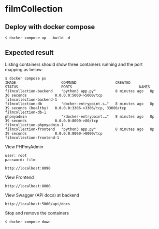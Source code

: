 # filmCollection


## Deploy with docker compose

```
$ docker compose up --build -d

```
## Expected result

Listing containers should show three containers running and the port mapping as below:
```
$ docker compose ps
IMAGE                     COMMAND                  CREATED         STATUS                    PORTS                               NAMES
filmcollection-backend    "python3 app.py"         8 minutes ago   Up 36 seconds             0.0.0.0:5000->5000/tcp              filmcollection-backend-1
filmcollection-db         "docker-entrypoint.s…"   8 minutes ago   Up 39 seconds (healthy)   0.0.0.0:3306->3306/tcp, 33060/tcp   filmcollection-db-1
phpmyadmin                "/docker-entrypoint.…"   8 minutes ago   Up 39 seconds             0.0.0.0:8090->80/tcp                filmcollection-phpmyadmin-1
filmcollection-frontend   "python3 app.py"         8 minutes ago   Up 39 seconds             0.0.0.0:8000->8000/tcp              filmcollection-frontend-1

```

View PHPmyAdmin
```
user: root 
password: film

http://localhost:8090

```

View Frontend
```
http://localhost:8000

```

View Swagger (API docs) at backend
```
http://localhost:5000/api/docs

```

Stop and remove the containers
```
$ docker compose down
```
